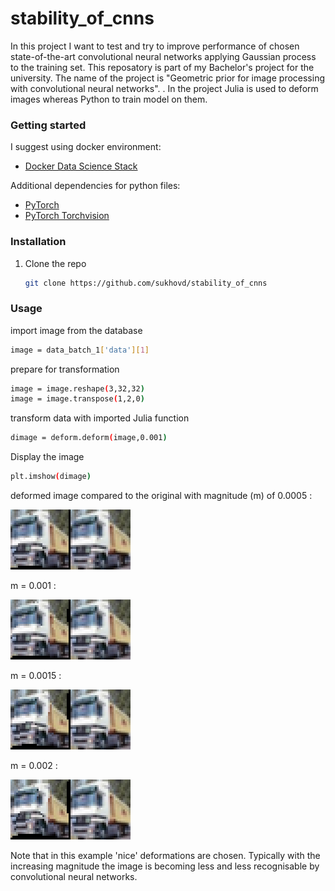 # stability_of_cnns
In this project I want to test and try to improve performance of chosen state-of-the-art convolutional neural networks applying Gaussian process to the training set.
This reposatory is part of my Bachelor's project for the university. The name of the project is "Geometric prior for image processing with convolutional neural networks".
.
In the project Julia is used to deform images whereas Python to train model on them.

### Getting started

I suggest using docker environment:
* [Docker Data Science Stack](https://hub.docker.com/r/jupyter/datascience-notebook)

Additional dependencies for python files:
* [PyTorch](https://hub.docker.com/r/jupyter/datascience-notebook)
* [PyTorch Torchvision](https://hub.docker.com/r/jupyter/datascience-notebook)

### Installation

1. Clone the repo

   ```sh
   git clone https://github.com/sukhovd/stability_of_cnns
   ```

### Usage
import image from the database
```sh
image = data_batch_1['data'][1]
```
prepare for transformation
```sh
image = image.reshape(3,32,32)
image = image.transpose(1,2,0)
```
transform data with imported Julia function
```sh
dimage = deform.deform(image,0.001)
```
Display the image
```sh
plt.imshow(dimage)
```
deformed image compared to the original with magnitude (m) of 0.0005 :

![m1]

m = 0.001 :

![m2]

m = 0.0015 :

![m3]

m = 0.002 :

![m4]

Note that in this example 'nice' deformations are chosen. Typically with the increasing magnitude the image is becoming less and less recognisable by convolutional neural networks.

[m1]: images/00005.png
[m2]: images/0001.png
[m3]: images/00015.png
[m4]: images/0002.png
